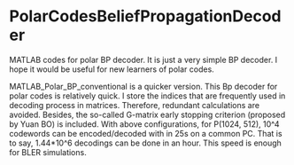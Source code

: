 # PolarCodesBeliefPropagationDecoder
MATLAB codes for polar BP decoder. It is just a very simple BP decoder. I hope it would be useful for new learners of polar codes.

MATLAB_Polar_BP_conventional is a quicker version.
This Bp decoder for polar codes is relatively quick.
I store the indices that are frequently used in decoding process in matrices. Therefore, redundant calculations are avoided.
Besides, the so-called G-matrix early stopping criterion (proposed by Yuan BO) is included.
With above configurations, for P(1024, 512), 10^4 codewords can be encoded/decoded with in 25s on a common PC. 
That is to say, 1.44*10^6 decodings can be done in an hour. This speed is enough for BLER simulations.
